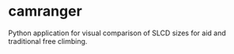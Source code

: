 camranger
=========

Python application for visual comparison of SLCD sizes for aid and traditional free climbing.
